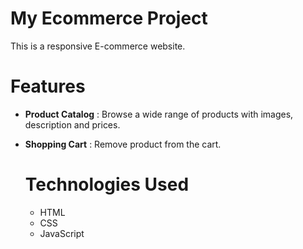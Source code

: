 # My Ecommerce Project
This is a responsive E-commerce website.

# Features

- __Product Catalog__ : Browse a wide range of products with images, description and prices.
- __Shopping Cart__ : Remove product from the cart.

  # Technologies Used
  - HTML
  - CSS
  - JavaScript
